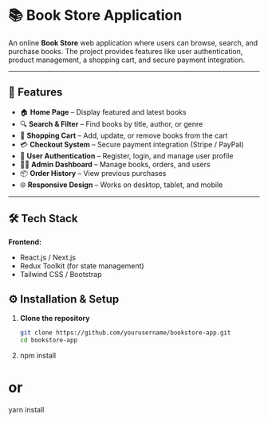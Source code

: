 # 📚 Book Store Application

An online **Book Store** web application where users can browse, search, and purchase books. The project provides features like user authentication, product management, a shopping cart, and secure payment integration.

---

## 🚀 Features

- 🏠 **Home Page** – Display featured and latest books  
- 🔍 **Search & Filter** – Find books by title, author, or genre  
- 🛒 **Shopping Cart** – Add, update, or remove books from the cart  
- 💳 **Checkout System** – Secure payment integration (Stripe / PayPal)  
- 👤 **User Authentication** – Register, login, and manage user profile  
- 🧑‍💼 **Admin Dashboard** – Manage books, orders, and users  
- 📦 **Order History** – View previous purchases  
- 🌐 **Responsive Design** – Works on desktop, tablet, and mobile  

---

## 🛠️ Tech Stack

**Frontend:**
- React.js / Next.js  
- Redux Toolkit (for state management)  
- Tailwind CSS / Bootstrap  

## ⚙️ Installation & Setup

1. **Clone the repository**
   ```bash
   git clone https://github.com/yourusername/bookstore-app.git
   cd bookstore-app

2. npm install
# or
yarn install

